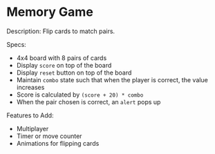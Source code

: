 # Memory Game
Description: Flip cards to match pairs.

Specs:
- 4x4 board with 8 pairs of cards
- Display `score` on top of the board
- Display `reset` button on top of the board
- Maintain `combo` state such that when the player is correct, the value increases
- Score is calculated by `(score + 20) * combo`
- When the pair chosen is correct, an `alert` pops up

Features to Add:
- Multiplayer
- Timer or move counter
- Animations for flipping cards
